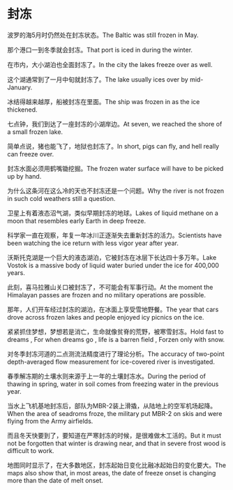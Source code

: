 # 封冻

<p><span class="chinese">波罗的海5月时仍然处在封冻状态。</span><span class="english">The Baltic was still frozen in May.</span></p>

<p><span class="chinese">那个港口一到冬季就会封冻。</span><span class="english">That port is iced in during the winter.</span></p>

<p><span class="chinese">在市内，大小湖泊也全面封冻了。</span><span class="english">In the city the lakes freeze over as well.</span></p>

<p><span class="chinese">这个湖通常到了一月中旬就封冻了。</span><span class="english">The lake usually ices over by mid-January.</span></p>

<p><span class="chinese">冰结得越来越厚，船被封冻在里面。</span><span class="english">The ship was frozen in as the ice thickened.</span></p>

<p><span class="chinese">七点钟，我们到达了一座封冻的小湖岸边。</span><span class="english">At seven, we reached the shore of a small frozen lake.</span></p>

<p><span class="chinese">简单点说，猪也能飞了，地狱也封冻了。</span><span class="english">In short, pigs can fly, and hell really can freeze over.</span></p>

<p><span class="chinese">封冻水面必须用鹤嘴锄挖掘。</span><span class="english">The frozen water surface will have to be picked up by hand.</span></p>

<p><span class="chinese">为什么这条河在这么冷的天也不封冻还是一个问题。</span><span class="english">Why the river is not frozen in such cold weathers still a question.</span></p>

<p><span class="chinese">卫星上有着液态沼气湖，类似早期封冻的地球。</span><span class="english">Lakes of liquid methane on a moon that resembles early Earth in deep freeze.</span></p>

<p><span class="chinese">科学家一直在观察，年复一年冰川正逐渐失去重新封冻的活力。</span><span class="english">Scientists have been watching the ice return with less vigor year after year.</span></p>

<p><span class="chinese">沃斯托克湖是一个巨大的液态湖泊，它被封冻在冰层下长达四十多万年。</span><span class="english">Lake Vostok is a massive body of liquid water buried under the ice for 400,000 years.</span></p>

<p><span class="chinese">此刻，喜马拉雅山关口被封冻了，不可能会有军事行动。</span><span class="english">At the moment the Himalayan passes are frozen and no military operations are possible.</span></p>

<p><span class="chinese">那年，人们开车经过封冻的湖泊，在冰面上享受雪地野餐。</span><span class="english">The year that cars drove across frozen lakes and people enjoyed icy picnics on the ice.</span></p>

<p><span class="chinese">紧紧抓住梦想，梦想若是消亡，生命就像贫脊的荒野，被寒雪封冻。</span><span class="english">Hold fast to dreams , For when dreams go , life is a barren field , Forzen only with snow.</span></p>

<p><span class="chinese">对冬季封冻河道的二点测流法精度进行了理论分析。</span><span class="english">The accuracy of two-point depth-averaged flow measurement for ice-covered river is investigated.</span></p>

<p><span class="chinese">春季解冻期的土壤水则来源于上一年的土壤封冻水。</span><span class="english">During the period of thawing in spring, water in soil comes from freezing water in the previous year.</span></p>

<p><span class="chinese">当水上飞机基地封冻后，部队为MBR-2装上滑撬，从陆地上的空军机场起降。</span><span class="english">When the area of seadroms froze, the military put MBR-2 on skis and were flying from the Army airfields.</span></p>

<p><span class="chinese">而且冬天快要到了，要知道在严寒封冻的时候，是很难做木工活的。</span><span class="english">But it must not be forgotten that winter is drawing near, and that in severe frost wood is difficult to work.</span></p>

<p><span class="chinese">地图同时显示了，在大多数地区，封冻起始日变化比融冰起始日的变化要大。</span><span class="english">The maps also show that, in most areas, the date of freeze onset is changing more than the date of melt onset.</span></p>

